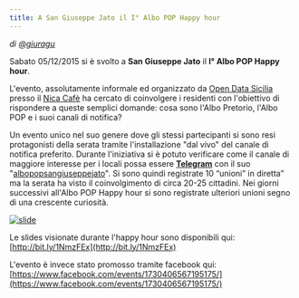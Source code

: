 ```yaml
---
title: A San Giuseppe Jato il I° Albo POP Happy hour
---
```


*di [@giuragu](https://twitter.com/giuragu)*

Sabato 05/12/2015 si è svolto a **San Giuseppe Jato** il **I° Albo POP Happy hour**. 

L'evento, assolutamente informale ed organizzato da [Open Data Sicilia](http://opendatasicilia.it/) presso il [Nica Cafè](https://www.facebook.com/NICA-caf%C3%A9-125338340962480/?fref=ts) ha cercato di coinvolgere i residenti con l'obiettivo di rispondere a queste semplici domande: cosa sono l'Albo Pretorio, l'Albo POP e i suoi canali di notifica? 

Un evento unico nel suo genere dove gli stessi partecipanti si sono resi protagonisti della serata tramite l'installazione "dal vivo" del canale di notifica preferito. 
Durante l'iniziativa si è potuto verificare come il canale di maggiore interesse per i locali possa essere [**Telegram**](https://telegram.org/) con il suo "[albopopsangiuseppejato](https://telegram.me/albopretoriosangiuseppejato)". Si sono quindi registrate 10 “unioni” in diretta” ma la serata ha visto il coinvolgimento di circa 20-25 cittadini. Nei giorni successivi all'Albo POP Happy hour si sono registrate ulteriori unioni segno di una crescente curiosità.

[![slide](http://i.imgur.com/VVeV626.png)](http://bit.ly/1NmzFEx)

Le slides visionate durante l'happy hour sono disponibili qui:
[http://bit.ly/1NmzFEx](http://bit.ly/1NmzFEx)

L'evento è invece stato promosso tramite facebook qui: [https://www.facebook.com/events/1730406567195175/](https://www.facebook.com/events/1730406567195175/)
